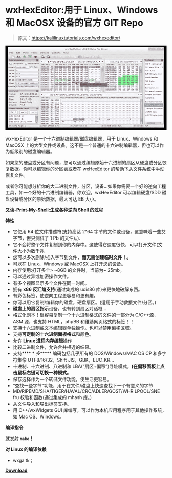 # wxHexEditor:用于 Linux、Windows 和 MacOSX 设备的官方 GIT Repo

> 原文：<https://kalilinuxtutorials.com/wxhexeditor/>

[![wxHexEditor : Official GIT Repo For Devices On Linux, Windows & MacOSX](img/f18947c232366655b54b947df11630b4.png "wxHexEditor : Official GIT Repo For Devices On Linux, Windows & MacOSX")](https://1.bp.blogspot.com/-Uk6i5TT1_60/Xqr9OroZaII/AAAAAAAAGHY/Bb4T2gCt7rMQtncXeGWD_gMZEvaiZYAtQCLcBGAsYHQ/s1600/screenshot%25281%2529.png)

wxHexEditor 是一个十六进制编辑器/磁盘编辑器，用于 Linux、Windows 和 MacOSX 上的大型文件或设备。这不是一个普通的十六进制编辑器，但也可以作为低级别的磁盘编辑器。

如果您的硬盘或分区有问题，您可以通过编辑原始十六进制的扇区从硬盘或分区恢复数据。你可以编辑你的分区表或者在 wxHexEditor 的帮助下从文件系统中手动恢复文件。

或者你可能想分析你的大二进制文件，分区，设备…如果你需要一个好的逆向工程工具，如一个好的十六进制编辑器，你欢迎。wxHexEditor 可以编辑硬盘/SDD 磁盘设备或分区的原始数据，最大可达 EB 大小。

**又读-[Print-My-Shell:生成各种逆向 Shell 的过程](https://kalilinuxtutorials.com/print-my-shell/)**

**特性**

*   它使用 64 位文件描述符(支持高达 2^64 字节的文件或设备，这意味着一些艾字节，但只测试了 1 Pb 的文件)。).
*   它不会将整个文件复制到你的内存中。这使得它速度很快，可以打开文件(文件大小为数千兆
*   您可以多次删除/插入字节到文件，**而无需创建临时文件！。**
*   可以在 Linux、Windows 或 MacOSX 上打开您的设备。
*   内存使用:打开多个> ~8GB 的文件时，当前为~ 25mb。
*   可以通过异或加密操作文件。
*   有多个视图显示多个文件在同一时间。
*   拥有 **x86 反汇编支持**(通过集成的 udis86 库)来更快地破解东西。
*   有彩色标签，使逆向工程更容易和更有趣。
*   你可以用它复制/编辑你的磁盘，硬盘扇区。(适用于手动救援文件/分区。)
*   **磁盘上的扇区指示**设备，也有转到扇区对话框…
*   格式化副本！很容易复制一个十六进制格式的文件的一部分为 C/C++源，ASM 源，也支持 HTML，phpBB 和维基网页格式的标签！！
*   支持十六进制或文本编辑器单独操作。也可以禁用偏移区域。
*   支持**可定制的十六进制面板格式**和颜色。
*   允许 **Linux 进程内存编辑**操作
*   比较二进制文件，允许合并相近的结果。
*   支持**** * *多****** 编码包括几乎所有的 DOS/Windows/MAC OS CP 和多字符集像 UTF8/16/32，Shift JIS，GBK，EUC_KR…
*   十进制、十六进制、八进制和 LBA(“扇区+偏移”)寻址模式，**(在偏移面板上点击鼠标右键可切换一种模式。**
*   保存选择作为一个转储文件功能，使生活更容易。
*   “查找一些字节”功能，用于在文件/磁盘上快速查找下一个有意义的字节
*   MD/RIPEMD/SHA/TIGER/HAVAL/CRC/ADLER/GOST/WHRILPOOL/SNE fru 校验和函数(通过集成的 mhash 库。)
*   从文件导入和导出标签支持。
*   用 C++/wxWidgets GUI 库编写，可以作为本机应用程序用于其他操作系统，如 Mac OS、Windows。

**编译指令**

就发射 **`make`！**

**对 Linux 的编译依赖**

*   wxga tk；

[**Download**](https://github.com/EUA/wxHexEditor)